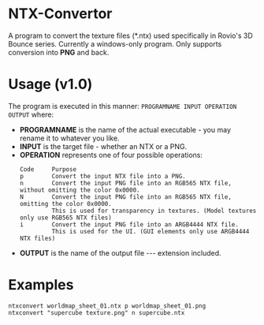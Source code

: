 # NTX-Convertor
A program to convert the texture files (*.ntx) used specifically in Rovio's 3D Bounce series.
Currently a windows-only program.
Only supports conversion into **PNG** and back.

# Usage (v1.0)
The program is executed in this manner:
`PROGRAMNAME INPUT OPERATION OUTPUT`
where:
- **PROGRAMNAME** is the name of the actual executable - you may rename it to whatever you like.
- **INPUT** is the target file - whether an NTX or a PNG.
- **OPERATION** represents one of four possible operations:
  ```
  Code     Purpose
  p        Convert the input NTX file into a PNG.
  n        Convert the input PNG file into an RGB565 NTX file, without omitting the color 0x0000.
  N        Convert the input PNG file into an RGB565 NTX file, omitting the color 0x0000.
           This is used for transparency in textures. (Model textures only use RGB565 NTX files)
  i        Convert the input PNG file into an ARGB4444 NTX file.
           This is used for the UI. (GUI elements only use ARGB4444 NTX files)
  ```
- **OUTPUT** is the name of the output file --- extension included.

# Examples
```
ntxconvert worldmap_sheet_01.ntx p worldmap_sheet_01.png
ntxconvert "supercube texture.png" n supercube.ntx
```
